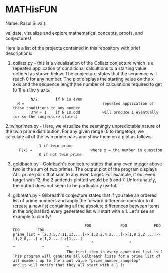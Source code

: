 # MATHisFUN
Name: Rasul Silva (:

validate, visualize and explore mathematical concepts, proofs, and conjectures!

Here is a list of the projects contained in this repository with brief descriptions:

1. collatz.py - this is a visualization of the Collatz conjecture which is a repeated application of conditional calcultions to a starting value defined as shown below. The conjecture states that the sequence will reach 0 for any number. The plot displays the starting value on the x axis and the sequence length(the number of calculations required to get to 1) on the y axis.
               
               N/2        if N is even       
         N =                                   repeated application of these conditions to any number 
               3*N + 1    if N is odd          will produce 1 eventually (or so the conjecture states)                                                  
               
2.twinprimes.py - Here, we visualize the seemingly unpredictable nature of the twin prime distribution. For any given range (0 to rangetop), we calculate all of the twin prime pairs and show them on a plot as follows:
               
                   1 if twin prime
          F(x) =                          where x = the number in question
                   0 if not twin prime
                   

3. goldbach.py - Goldbach's conjecture states that any even integer above two is the sum of two primes. The output plot of the program displays ALL prime pairs that sum to any even target. For example, if our even target was 12, the 2 addends plotted would be 5 and 7. Unfortunately, the output does not seem to be particularly useful.    
                 

4. gilbreath.py - Gilbreath's conjecture states that if you take an ordered list of prime numbers and apply the forward difference operator to it (create a new list containing all the absolute differences between items in the original list) every generated list will start with a 1. Let's see an example to clarify!

                                       FDO             FDO            FDO          FDO        FDO
       prime_list = [2,3,5,7,11,13,...]->[1,2,2,4,2,...]->[1,0,2,2,...]->[1,2,0,...]->[1,2,...]->[1,...]
                                          ^                ^              ^            ^          ^
                               The first item in every generated list is 1
       This program will generate all Gilbreath lists for a prime list of all numbers up to the input value "prime_number_rangetop"
       and it will verify that they all start with a 1 (:
                
 
                   
